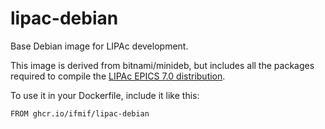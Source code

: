 # lipac-debian
Base Debian image for LIPAc development.

This image is derived from bitnami/minideb, but includes all the packages required to compile the [LIPAc EPICS 7.0 distribution](https://github.com/IFMIF/lipac-epics-7.0).

To use it in your Dockerfile, include it like this:

    FROM ghcr.io/ifmif/lipac-debian

